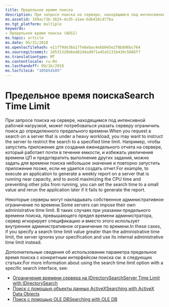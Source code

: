 ```yaml
---
title: Предельное время поиска
description: При запросе поиска на сервере, находящимся под интенсивной рабочей нагрузкой, может потребоваться указать серверу ограничить поиск до определенного предельного времени.
ms.assetid: 199ac73b-3624-4cd5-a1ee-6db418cd77ba
ms.tgt_platform: multiple
keywords:
- Предельное время поиска (ADSI)
ms.topic: article
ms.date: 05/31/2018
ms.openlocfilehash: e11ff9de38a17fe6ebac4ebb045e2f8b896bc764
ms.sourcegitcommit: 2d531328b6ed82d4ad971a45a5131b430c5866f7
ms.translationtype: MT
ms.contentlocale: ru-RU
ms.lasthandoff: 09/16/2019
ms.locfileid: "105654105"
---
```

# <a name="search-time-limit"></a><span data-ttu-id="fabf5-104">Предельное время поиска</span><span class="sxs-lookup"><span data-stu-id="fabf5-104">Search Time Limit</span></span>

<span data-ttu-id="fabf5-105">При запросе поиска на сервере, находящимся под интенсивной рабочей нагрузкой, может потребоваться указать серверу ограничить поиск до определенного предельного времени.</span><span class="sxs-lookup"><span data-stu-id="fabf5-105">When you request a search on a server that is under a heavy workload, you may want to instruct the server to restrict the search to a specified time limit.</span></span> <span data-ttu-id="fabf5-106">Например, чтобы запустить приложение для создания еженедельного отчета на сервере, который работает почти в течение емкости, и избежать увеличения времени ЦП и предотвратить выполнение других заданий, можно задать для времени поиска небольшое значение и повторно запустить приложение позже, если не удается создать отчет.</span><span class="sxs-lookup"><span data-stu-id="fabf5-106">For example, to execute an application to generate a weekly report on a server that is running near capacity, and to avoid maximizing the CPU time and preventing other jobs from running, you can set the search time to a small value and rerun the application later if it fails to generate the report.</span></span>

<span data-ttu-id="fabf5-107">Некоторые серверы могут накладывать собственное административное ограничение по времени.</span><span class="sxs-lookup"><span data-stu-id="fabf5-107">Some servers can impose their own administrative time limit.</span></span> <span data-ttu-id="fabf5-108">В таких случаях при указании предельного времени поиска, превышающего предел времени администратора, сервер игнорирует спецификацию и вместо этого использует внутреннее административное ограничение по времени.</span><span class="sxs-lookup"><span data-stu-id="fabf5-108">In these cases, if you specify a search time limit value greater than the administrative time limit, the server ignores your specification and use its internal administrative time limit instead.</span></span>

<span data-ttu-id="fabf5-109">Дополнительные сведения об использовании параметра предельное время поиска с конкретным интерфейсом поиска см. в следующих статьях:</span><span class="sxs-lookup"><span data-stu-id="fabf5-109">For more information about using the search time limit option with a specific search interface, see:</span></span>

-   [<span data-ttu-id="fabf5-110">Ограничение времени сервера на IDirectorySearch</span><span class="sxs-lookup"><span data-stu-id="fabf5-110">Server Time Limit with IDirectorySearch</span></span>](server-time-limit-with-idirectorysearch.md)
-   [<span data-ttu-id="fabf5-111">Поиск с помощью объекты данных ActiveX</span><span class="sxs-lookup"><span data-stu-id="fabf5-111">Searching with ActiveX Data Objects</span></span>](searching-with-activex-data-objects-ado.md)
-   [<span data-ttu-id="fabf5-112">Поиск с помощью OLE DB</span><span class="sxs-lookup"><span data-stu-id="fabf5-112">Searching with OLE DB</span></span>](searching-with-ole-db.md)

 

 




